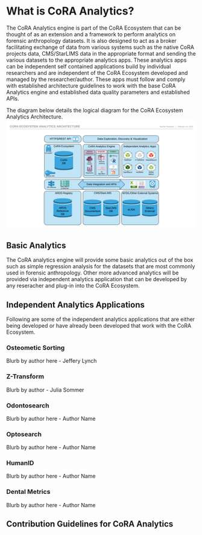 # What is CoRA Analytics?

The CoRA Analytics engine is part of the CoRA Ecosystem that can be thought of as an extension and a framework to perform analytics on forensic anthropology datasets. It is also designed to act as a broker facilitating exchange of data from various systems such as the native CoRA projects data, CMS/StarLIMS data in the appropriate format and sending the various datasets to the appropriate analytics apps. These analytics apps can be independent self contained applications build by individual researchers and are independent of the CoRA Ecosystem developed and managed by the researcher/author. These apps must follow and comply with established architecture guidelines to work with the base CoRA Analytics engine and established data quality parameters and established APIs. 

The diagram below details the logical diagram for the CoRA Ecosystem Analytics Architecture.
![CoRA Ecosystem Analytics Architecture](../assets/screenshots/architecture/Cora-Ecosystem-Analytics-Architecture-Diagram.png)

## Basic Analytics
The CoRA analytics engine will provide some basic analytics out of the box such as simple regression analysis for the datasets that are most commonly used in forensic anthropology. Other more advanced analytics will be provided via independent analytics application that can be developed by any reseracher and plug-in into the CoRA Ecosystem. 

## Independent Analytics Applications
Following are some of the independent analytics applications that are either being developed or have already been developed that work with the CoRA Ecosystem.

### Osteometic Sorting
Blurb by author here - Jeffery Lynch

### Z-Transform
Blurb by author - Julia Sommer

### Odontosearch
Blurb by author here - Author Name

### Optosearch
Blurb by author here - Author Name

### HumanID
Blurb by author here - Author Name

### Dental Metrics
Blurb by author here - Author Name

## Contribution Guidelines for CoRA Analytics

